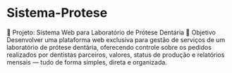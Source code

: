 # Sistema-Protese
🦷 Projeto: Sistema Web para Laboratório de Prótese Dentária 🎯 Objetivo Desenvolver uma plataforma web exclusiva para gestão de serviços de um laboratório de prótese dentária, oferecendo controle sobre os pedidos realizados por dentistas parceiros, valores, status de produção e relatórios mensais — tudo de forma simples, direta e organizada.
